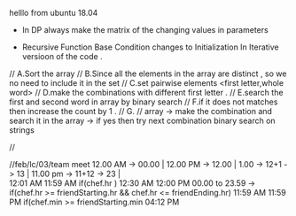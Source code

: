 helllo from ubuntu 18.04 


* In DP always make the matrix of the changing values in parameters 

* Recursive Function Base Condition changes to Initialization In Iterative versioon of the code . 


// A.Sort the  array 
// B.Since all the elements in the array are distinct , so we no need to include it in the set 
// C.set pairwise elements <first letter,whole word> 
// D.make the combinations with different first letter .
// E.search the first and second word in array by binary search 
// F.if it does not matches then increase the count by 1 .
// G.
// array -> make the combination and search it in the array -> if yes then try next combination 
binary search on strings

//

//feb/lc/03/team meet 
12.00 AM -> 00.00 | 12.00 PM -> 12.00  | 1.00 -> 12+1 -> 13 | 11.00 pm -> 11+12 -> 23 |   
12:01 AM 11:59 AM			if(chef.hr )
12:30 AM 12:00 PM			00.00 to 23.59 -> if(chef.hr >= friendStarting.hr && chef.hr <= friendEnding.hr)
11:59 AM 11:59 PM									if(chef.min >= friendStarting.min 
04:12 PM

